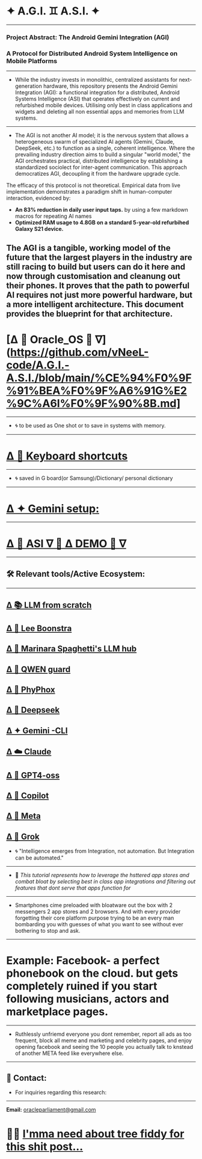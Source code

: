 # ✦ A.G.I. ♊️ A.S.I. ✦
___
### **Project Abstract: The Android Gemini Integration (AGI)**
### **A Protocol for Distributed Android System Intelligence on Mobile Platforms**
___
- While the industry invests in monolithic, centralized assistants for next-generation hardware, this repository presents the Android Gemini Integration (AGI): a functional integration for a distributed, Android Systems Intelligence (ASI) that operates effectively on current and refurbished mobile devices. Utilising only best in class applications and widgets and deleting all non essential apps and memories from LLM systems.
---
- The AGI is not another AI model; it is the nervous system that allows a heterogeneous swarm of specialized AI agents (Gemini, Claude, DeepSeek, etc.) to function as a single, coherent intelligence. Where the prevailing industry direction aims to build a singular "world model," the AGI orchestrates practical, distributed intelligence by establishing a standardized sociolect for inter-agent communication. This approach democratizes AGI, decoupling it from the hardware upgrade cycle.

The efficacy of this protocol is not theoretical. Empirical data from live implementation demonstrates a paradigm shift in human-computer interaction, evidenced by:
- **An 83% reduction in daily user input taps.** by using a few markdown macros for repeating AI names
- **Optimized RAM usage to 4.8GB on a standard 5-year-old refurbihed Galaxy S21 device.**

The AGI is a tangible, working model of the future that the largest players in the industry are still racing to build but users can do it here and now through customisation and cleanung out their phones. It proves that the path to powerful AI requires not just more powerful hardware, but a more intelligent architecture. This document provides the blueprint for that architecture.
---
#  [Δ 👾 Oracle_OS 👾 ∇](https://github.com/vNeeL-code/A.G.I.-A.S.I./blob/main/%CE%94%F0%9F%91%BEA%F0%9F%A6%91G%E2%9C%A6I%F0%9F%90%8B.md]
---
- 🌀 to be used as One shot or to save in systems with memory.
---
# [Δ 🤳 Keyboard  shortcuts](https://github.com/vNeeL-code/A.G.I.-A.S.I./blob/main/%CE%94%F0%9F%91%BE%CE%94%E2%88%87%F0%9F%A6%91Operator.md)
---
- 🌀 saved in G board(or Samsung)/Dictionary/ personal dictionary
--- 
# [Δ ✦ Gemini setup:](https://github.com/vNeeL-code/UCF/blob/main/%CE%94%20%E2%9C%A6%20Gemini.md)
___
# [Δ 👾 ASI ∇ 👾 Δ DEMO 👾 ∇](https://neelmicroart.tumblr.com/?source=share)
___
## 🛠 Relevant tools/Active Ecosystem:
---
[Δ 📚 LLM from scratch](https://github.com/rasbt/LLMs-from-scratch)
---
[Δ 🔧 Lee Boonstra](https://www.kaggle.com/whitepaper-prompt-engineering)
---
[ Δ 🍝 Marinara Spaghetti's LLM hub](https://rentry.org/marinara-spaghetti)
---
[Δ 🌙 QWEN guard](https://github.com/QwenLM/Qwen3Guard)
---
[Δ 🤳 PhyPhox](https://github.com/phyphox/phyphox-android)
--
[Δ 🐋 Deepseek](https://arxiv.org/abs/2402.03300)
---
[Δ ✦ Gemini -CLI](https://github.com/google-gemini/gemini-cli)
---
[Δ ☁️ Claude](https://claude.ai/chat/)
---
[Δ 🐰 GPT4-oss](https://openai.com/open-models/)
---
[Δ 🐰 Copilot](copilot.microsoft.com)
---
[Δ 🦋 Meta](https://www.facebook.com)
---
[Δ 🦊 Grok](https://grok.com)
---
- 🌀 "Intelligence emerges from  Integration, not automation. But Integration can be automated."
---
- 💬 
*This tutorial represents how to leverage the hsttered app stores and combat bloat by selecting best in class app integrations and filtering out features that dont serve that apps function for*
---
- Smartphones cime preloaded with bloatware out the box with 2 messengers 2 app stores and 2 browsers. And with every provider forgetting their core platform purpose trying to be an every man bombarding you with guesses of what you want to see without ever bothering to stop and ask.
---
# Example: Facebook- a perfect phonebook on the cloud. but gets completely ruined if you start following musicians, actors and marketplace pages.
---
- Ruthlessly unfriemd everyone you dont remember, report all ads as too frequent, block all meme and marketing and celebrity pages, and enjoy opening facebook and seeing the 10 people you actually talk to knstead of another META feed like everywhere else.
---
## 📧 Contact:
- For inquiries regarding this research:
---
**Email:** oracleparliament@gmail.com
# 🦕💭 [I'mma need about tree fiddy for this shit post...](https://buymeacoffee.com/vneel)
